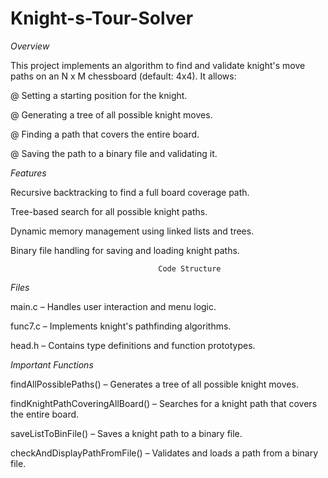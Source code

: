 # Knight-s-Tour-Solver

*Overview*

This project implements an algorithm to find and validate knight's move paths on an N x M chessboard (default: 4x4). It allows:

@ Setting a starting position for the knight.

@ Generating a tree of all possible knight moves.

@ Finding a path that covers the entire board.

@ Saving the path to a binary file and validating it.


*Features*

Recursive backtracking to find a full board coverage path.

Tree-based search for all possible knight paths.

Dynamic memory management using linked lists and trees.

Binary file handling for saving and loading knight paths.
                                     
                                     Code Structure
*Files*

main.c – Handles user interaction and menu logic.

func7.c – Implements knight's pathfinding algorithms.

head.h – Contains type definitions and function prototypes.


*Important Functions*


findAllPossiblePaths() – Generates a tree of all possible knight moves.

findKnightPathCoveringAllBoard() – Searches for a knight path that covers the entire board.

saveListToBinFile() – Saves a knight path to a binary file.

checkAndDisplayPathFromFile() – Validates and loads a path from a binary file.





